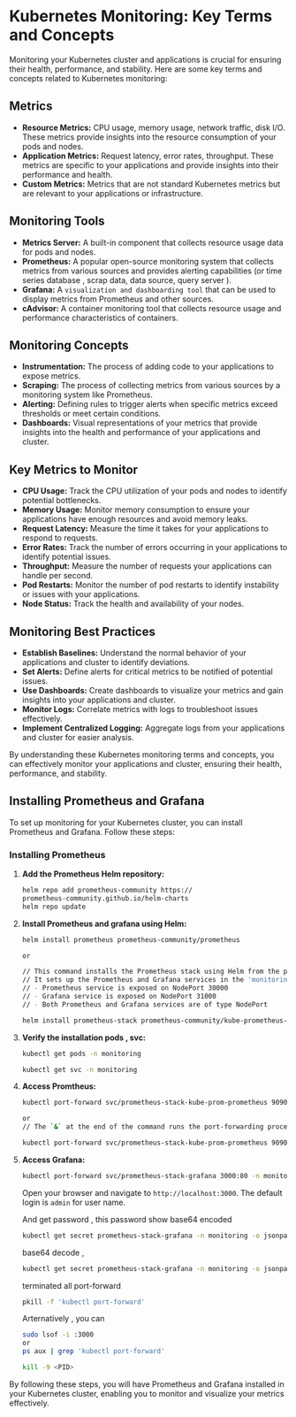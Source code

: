 # Kubernetes Monitoring: Key Terms and Concepts

Monitoring your Kubernetes cluster and applications is crucial for ensuring their health, performance, and stability. Here are some key terms and concepts related to Kubernetes monitoring:

## Metrics

* **Resource Metrics:**  CPU usage, memory usage, network traffic, disk I/O. These metrics provide insights into the resource consumption of your pods and nodes.
* **Application Metrics:** Request latency, error rates, throughput. These metrics are specific to your applications and provide insights into their performance and health.
* **Custom Metrics:**  Metrics that are not standard Kubernetes metrics but are relevant to your applications or infrastructure.

## Monitoring Tools

* **Metrics Server:**  A built-in component that collects resource usage data for pods and nodes.
* **Prometheus:** A popular open-source monitoring system that collects metrics from various sources and provides alerting capabilities  (or time series database , scrap data, data source, query server ).
* **Grafana:**  A `visualization and dashboarding tool` that can be used to display metrics from Prometheus and other sources.
* **cAdvisor:**  A container monitoring tool that collects resource usage and performance characteristics of containers.

## Monitoring Concepts

* **Instrumentation:** The process of adding code to your applications to expose metrics.
* **Scraping:**  The process of collecting metrics from various sources by a monitoring system like Prometheus.
* **Alerting:**  Defining rules to trigger alerts when specific metrics exceed thresholds or meet certain conditions.
* **Dashboards:** Visual representations of your metrics that provide insights into the health and performance of your applications and cluster.

## Key Metrics to Monitor

* **CPU Usage:**  Track the CPU utilization of your pods and nodes to identify potential bottlenecks.
* **Memory Usage:**  Monitor memory consumption to ensure your applications have enough resources and avoid memory leaks.
* **Request Latency:** Measure the time it takes for your applications to respond to requests.
* **Error Rates:**  Track the number of errors occurring in your applications to identify potential issues.
* **Throughput:**  Measure the number of requests your applications can handle per second.
* **Pod Restarts:** Monitor the number of pod restarts to identify instability or issues with your applications.
* **Node Status:**  Track the health and availability of your nodes.

## Monitoring Best Practices

* **Establish Baselines:** Understand the normal behavior of your applications and cluster to identify deviations.
* **Set Alerts:** Define alerts for critical metrics to be notified of potential issues.
* **Use Dashboards:** Create dashboards to visualize your metrics and gain insights into your applications and cluster.
* **Monitor Logs:**  Correlate metrics with logs to troubleshoot issues effectively.
* **Implement Centralized Logging:** Aggregate logs from your applications and cluster for easier analysis.

By understanding these Kubernetes monitoring terms and concepts, you can effectively monitor your applications and cluster, ensuring their health, performance, and stability.
## Installing Prometheus and Grafana

To set up monitoring for your Kubernetes cluster, you can install Prometheus and Grafana. Follow these steps:

### Installing Prometheus

1. **Add the Prometheus Helm repository:**
    ```sh
    helm repo add prometheus-community https://
    prometheus-community.github.io/helm-charts
    helm repo update
    ```

2. **Install Prometheus and grafana using Helm:**
    ```sh
    helm install prometheus prometheus-community/prometheus

    or 

    // This command installs the Prometheus stack using Helm from the prometheus-community repository.
    // It sets up the Prometheus and Grafana services in the 'monitoring' namespace with specific configurations:
    // - Prometheus service is exposed on NodePort 30000
    // - Grafana service is exposed on NodePort 31000
    // - Both Prometheus and Grafana services are of type NodePort

    helm install prometheus-stack prometheus-community/kube-prometheus-stack --namespace monitoring --set prometheus.service.nodePort=30000 --set frafana.service.nodePort=31000 --set grafana.service.type=NodePort --set prometheus.service.type=NodePort 
    ```

3. **Verify the installation pods , svc:**
    ```sh
    kubectl get pods -n monitoring
    
    kubectl get svc -n monitoring
    ```
4. **Access Promtheus:**
    ```sh
    kubectl port-forward svc/prometheus-stack-kube-prom-prometheus 9090:9090 -n monitoring

    or 
    // The `&` at the end of the command runs the port-forwarding process in the background.

    kubectl port-forward svc/prometheus-stack-kube-prom-prometheus 9090:9090 -n monitoring &

    ```

4. **Access Grafana:**
    ```sh
    kubectl port-forward svc/prometheus-stack-grafana 3000:80 -n monitoring &
    ```

    Open your browser and navigate to `http://localhost:3000`. The default login is `admin` for user name.

    And get password , this password show base64 encoded 
    ```sh
    kubectl get secret prometheus-stack-grafana -n monitoring -o jsonpath="{.data.admin-password}"
    ```
    base64 decode , 
  
    ```sh 
    kubectl get secret prometheus-stack-grafana -n monitoring -o jsonpath="{.data.admin-password}" | base64 --decode
    ```

    terminated all port-forward 

    ```sh
    pkill -f 'kubectl port-forward'
    ```
    Arternatively , you can 
    ```sh 
    sudo lsof -i :3000
    or
    ps aux | grep 'kubectl port-forward'

    kill -9 <PID>
    ```
By following these steps, you will have Prometheus and Grafana installed in your Kubernetes cluster, enabling you to monitor and visualize your metrics effectively.
